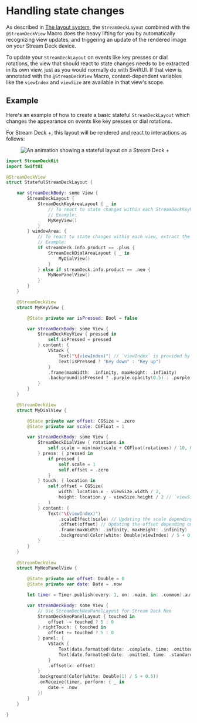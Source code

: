 # Handling state changes

As described in [The layout system](./README.md), the `StreamDeckLayout` combined with the `@StreamDeckView` Macro does the heavy lifting for you by automatically recognizing view updates, and triggering an update of the rendered image on your Stream Deck device.

To update your `StreamDeckLayout` on events like key presses or dial rotations, the view that should react to state changes needs to be extracted in its own view, just as you would normally do with SwiftUI. If that view is annotated with the `@StreamDeckView` Macro, context-dependent variables like the `viewIndex` and `viewSize` are available in that view's scope.

## Example

Here's an example of how to create a basic stateful `StreamDeckLayout` which changes the appearance on events like key presses or dial rotations.

For Stream Deck +, this layout will be rendered and react to interactions as follows:

<figure>
    <img alt="An animation showing a stateful layout on a Stream Deck +" src="../_images/layout_stateful_sd_plus_device.gif">
    <figcaption></figcaption>
</figure>

```swift
import StreamDeckKit
import SwiftUI

@StreamDeckView
struct StatefulStreamDeckLayout {

    var streamDeckBody: some View {
        StreamDeckLayout {
            StreamDeckKeyAreaLayout { _ in
                // To react to state changes within each StreamDeckKeyView, extract the view, just as you normally would in SwiftUI
                // Example:
                MyKeyView()
            }
        } windowArea: {
            // To react to state changes within each view, extract the view, just as you normally would in SwiftUI
            // Example:
            if streamDeck.info.product == .plus {
                StreamDeckDialAreaLayout { _ in
                    MyDialView()
                }
            } else if streamDeck.info.product == .neo {
                MyNeoPanelView()
            }
        }
    }

    @StreamDeckView
    struct MyKeyView {

        @State private var isPressed: Bool = false

        var streamDeckBody: some View {
            StreamDeckKeyView { pressed in
                self.isPressed = pressed
            } content: {
                VStack {
                    Text("\(viewIndex)") // `viewIndex` is provided by the `@StreamDeckView` macro
                    Text(isPressed ? "Key down" : "Key up")
                }
                .frame(maxWidth: .infinity, maxHeight: .infinity)
                .background(isPressed ? .purple.opacity(0.5) : .purple) // Updating the background depending on the state
            }
        }
    }

    @StreamDeckView
    struct MyDialView {

        @State private var offset: CGSize = .zero
        @State private var scale: CGFloat = 1

        var streamDeckBody: some View {
            StreamDeckDialView { rotations in
                self.scale = min(max(scale + CGFloat(rotations) / 10, 0.5), 5)
            } press: { pressed in
                if pressed {
                    self.scale = 1
                    self.offset = .zero
                }
            } touch: { location in
                self.offset = CGSize(
                    width: location.x - viewSize.width / 2,
                    height: location.y - viewSize.height / 2 // `viewSize` is provided by the `@StreamDeckView` macro
                )
            } content: {
                Text("\(viewIndex)")
                    .scaleEffect(scale) // Updating the scale depending on the state
                    .offset(offset) // Updating the offset depending on the state
                    .frame(maxWidth: .infinity, maxHeight: .infinity)
                    .background(Color(white: Double(viewIndex) / 5 + 0.5))
            }
        }
    }
    
    @StreamDeckView
    struct MyNeoPanelView {

        @State private var offset: Double = 0
        @State private var date: Date = .now

        let timer = Timer.publish(every: 1, on: .main, in: .common).autoconnect()

        var streamDeckBody: some View {
            // Use StreamDeckNeoPanelLayout for Stream Deck Neo
            StreamDeckNeoPanelLayout { touched in
                offset -= touched ? 5 : 0
            } rightTouch: { touched in
                offset += touched ? 5 : 0
            } panel: {
                VStack {
                    Text(date.formatted(date: .complete, time: .omitted))
                    Text(date.formatted(date: .omitted, time: .standard)).bold().monospaced()
                }
                .offset(x: offset)
            }
            .background(Color(white: Double(1) / 5 + 0.5))
            .onReceive(timer, perform: { _ in
                date = .now
            })
        }
    }

}

```

